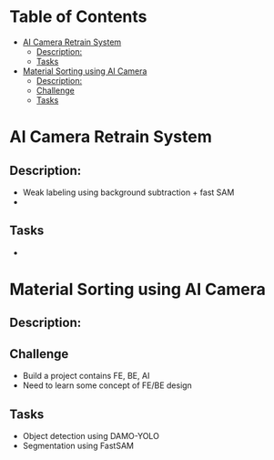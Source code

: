 # Table of Contents <!-- omit in toc -->
<!-- TOC -->
- [AI Camera Retrain System](#ai-camera-retrain-system)
  - [Description:](#description)
  - [Tasks](#tasks)
- [Material Sorting using AI Camera](#material-sorting-using-ai-camera)
  - [Description:](#description-1)
  - [Challenge](#challenge)
  - [Tasks](#tasks-1)


# AI Camera Retrain System
## Description:
- Weak labeling using background subtraction + fast SAM
- 
## Tasks
- 
# Material Sorting using AI Camera
## Description:

## Challenge
- Build a project contains FE, BE, AI
- Need to learn some concept of FE/BE design

## Tasks
- Object detection using DAMO-YOLO
- Segmentation using FastSAM

